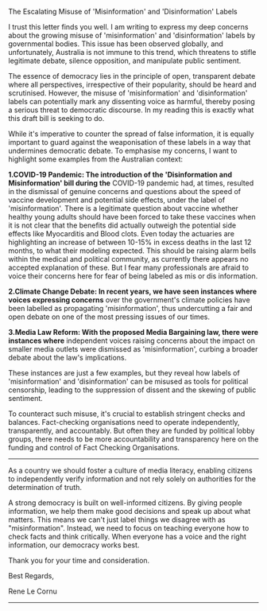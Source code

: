 The Escalating Misuse of 'Misinformation' and 'Disinformation' Labels

I trust this letter finds you well. I am writing to express my deep concerns about the growing misuse of
'misinformation' and 'disinformation' labels by governmental bodies. This issue has been observed
globally, and unfortunately, Australia is not immune to this trend, which threatens to stifle legitimate
debate, silence opposition, and manipulate public sentiment.

The essence of democracy lies in the principle of open, transparent debate where all perspectives,
irrespective of their popularity, should be heard and scrutinised. However, the misuse of
'misinformation' and 'disinformation' labels can potentially mark any dissenting voice as harmful,
thereby posing a serious threat to democratic discourse. In my reading this is exactly what this draft bill
is seeking to do.

While it's imperative to counter the spread of false information, it is equally important to guard against
the weaponisation of these labels in a way that undermines democratic debate. To emphasise my
concerns, I want to highlight some examples from the Australian context:

**1.COVID-19 Pandemic: The introduction of the 'Disinformation and Misinformation' bill during the**
COVID-19 pandemic had, at times, resulted in the dismissal of genuine concerns and questions about
the speed of vaccine development and potential side effects, under the label of 'misinformation'. There
is a legitimate question about vaccine whether healthy young adults should have been forced to take
these vaccines when it is not clear that the benefits did actually outweigh the potential side effects like
Myocarditis and Blood clots. Even today the actuaries are highlighting an increase of between 10-15% in
excess deaths in the last 12 months, to what their modeling expected. This should be raising alarm bells
within the medical and political community, as currently there appears no accepted explanation of
these. But I fear many professionals are afraid to voice their concerns here for fear of being labeled as
mis or dis information.

**2.Climate Change Debate: In recent years, we have seen instances where voices expressing concerns**
over the government's climate policies have been labelled as propagating 'misinformation', thus
undercutting a fair and open debate on one of the most pressing issues of our times.

**3.Media Law Reform: With the proposed Media Bargaining law, there were instances where**
independent voices raising concerns about the impact on smaller media outlets were dismissed as
'misinformation', curbing a broader debate about the law's implications.

These instances are just a few examples, but they reveal how labels of 'misinformation' and
'disinformation' can be misused as tools for political censorship, leading to the suppression of dissent
and the skewing of public sentiment.

To counteract such misuse, it's crucial to establish stringent checks and balances. Fact-checking
organisations need to operate independently, transparently, and accountably. But often they are funded
by political lobby groups, there needs to be more accountability and transparency here on the funding
and control of Fact Checking Organisations.


-----

As a country we should foster a culture of media literacy, enabling citizens to independently verify
information and not rely solely on authorities for the determination of truth.

A strong democracy is built on well-informed citizens. By giving people information, we help them make
good decisions and speak up about what matters. This means we can't just label things we disagree with
as "misinformation". Instead, we need to focus on teaching everyone how to check facts and think
critically. When everyone has a voice and the right information, our democracy works best.

Thank you for your time and consideration.

Best Regards,

Rene Le Cornu


-----

